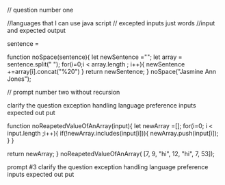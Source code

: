 // question number one

//languages that I can use 
    java script
// excepted inputs
    just words
//input and expected output

 sentence =  

function noSpace(sentence){
  let newSentence ="";
  let  array = sentence.split(" ");
  for(i=0;i < array.length ; i++){
    newSentence +=array[i].concat("%20") 
  }
  return newSentence;
}
noSpace("Jasmine Ann Jones");


// prompt number two without recursion

clarify the question
exception handling
language preference
inputs
expected out put


function noReapetedValueOfAnArray(input){
  let newArray =[];
  for(i=0; i < input.length ;i++){
      if(!newArray.includes(input[i])){
        newArray.push(input[i]);
      }
    }
  
  return newArray;
}
noReapetedValueOfAnArray( [7, 9, "hi", 12, "hi", 7, 53]);

prompt #3
clarify the question
exception handling
language preference
inputs
expected out put




